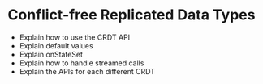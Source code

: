 # Conflict-free Replicated Data Types

* Explain how to use the CRDT API
* Explain default values
* Explain onStateSet
* Explain how to handle streamed calls
* Explain the APIs for each different CRDT
